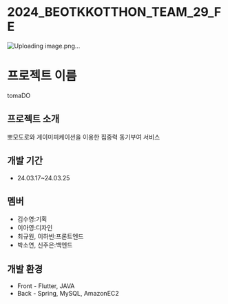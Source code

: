 # 2024_BEOTKKOTTHON_TEAM_29_FE
![Uploading image.png…]()
# 프로젝트 이름
tomaDO
## 프로젝트 소개
뽀모도로와 게이미피케이션을 이용한 집중력 동기부여 서비스
## 개발 기간
* 24.03.17~24.03.25
## 멤버
*  김수영:기획
*  이아영:디자인
*  최규원, 이하빈:프론트엔드
*  박소연, 신주은:백엔드
## 개발 환경
* Front - Flutter, JAVA
* Back - Spring, MySQL, AmazonEC2

